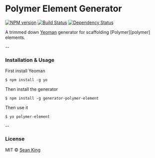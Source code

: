 # Polymer Element Generator 
[![NPM version][npm-image]][npm-url] [![Build Status][travis-image]][travis-url] [![Dependency Status][daviddm-image]][daviddm-url]

A trimmed down [Yeoman][yeoman] generator for scaffolding [Polymer][polymer] elements.

--

### Installation & Usage

First install Yeoman 

```shell
$ npm install -g yo
```

Then install the generator 

```shell
$ npm install -g generator-polymer-element
```

Then use it

```shell
$ yo polymer-element
```

--

### License

MIT © [Sean King](http://simpla.io)

[npm-image]: https://badge.fury.io/js/generator-polymer-element.svg
[npm-url]: https://npmjs.org/package/generator-polymer-element
[travis-image]: https://travis-ci.org/seaneking/generator-polymer-element.svg?branch=master
[travis-url]: https://travis-ci.org/seaneking/generator-polymer-element
[daviddm-image]: https://david-dm.org/seaneking/generator-polymer-element.svg?theme=shields.io
[daviddm-url]: https://david-dm.org/seaneking/generator-polymer-element
[PostCSS]: https://github.com/postcss/postcss
[yeoman]: http://yeoman.io
